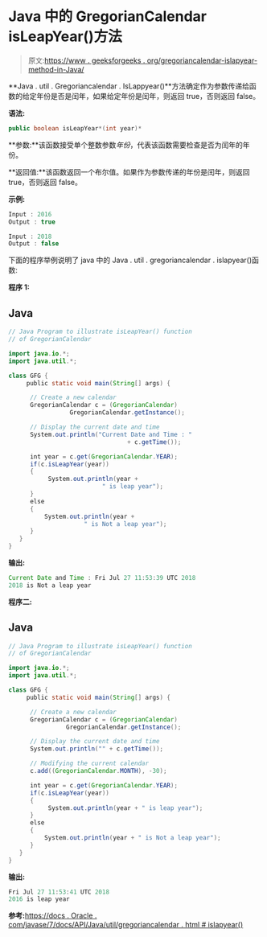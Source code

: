 # Java 中的 GregorianCalendar isLeapYear()方法

> 原文:[https://www . geeksforgeeks . org/gregoriancalendar-islapyear-method-in-Java/](https://www.geeksforgeeks.org/gregoriancalendar-isleapyear-method-in-java/)

**Java . util . Gregoriancalendar . IsLappyear()**方法确定作为参数传递给函数的给定年份是否是闰年，如果给定年份是闰年，则返回 true，否则返回 false。

**语法:**

```java
public boolean isLeapYear*(int year)*
```

**参数:**该函数接受单个整数参数*年份*，代表该函数需要检查是否为闰年的年份。

**返回值:**该函数返回一个布尔值。如果作为参数传递的年份是闰年，则返回 true，否则返回 false。

**示例:**

```java
Input : 2016
Output : true

Input : 2018
Output : false

```

下面的程序举例说明了 java 中的 Java . util . gregoriancalendar . islapyear()函数:

**程序 1:**

## Java

```java
// Java Program to illustrate isLeapYear() function 
// of GregorianCalendar

import java.io.*;
import java.util.*;

class GFG {
     public static void main(String[] args) {

      // Create a new calendar
      GregorianCalendar c = (GregorianCalendar) 
                 GregorianCalendar.getInstance();

      // Display the current date and time
      System.out.println("Current Date and Time : "
                                 + c.getTime());

      int year = c.get(GregorianCalendar.YEAR);
      if(c.isLeapYear(year))
      {
           System.out.println(year + 
                          " is leap year");
      }
      else
      {
          System.out.println(year + 
                     " is Not a leap year");
      }
   }
}
```

**输出:**

```java
Current Date and Time : Fri Jul 27 11:53:39 UTC 2018
2018 is Not a leap year

```

**程序二:**

## Java

```java
// Java Program to illustrate isLeapYear() function 
// of GregorianCalendar

import java.io.*;
import java.util.*;

class GFG {
     public static void main(String[] args) {

      // Create a new calendar
      GregorianCalendar c = (GregorianCalendar) 
                GregorianCalendar.getInstance();

      // Display the current date and time
      System.out.println("" + c.getTime());

      // Modifying the current calendar
      c.add((GregorianCalendar.MONTH), -30);

      int year = c.get(GregorianCalendar.YEAR);
      if(c.isLeapYear(year))
      {
           System.out.println(year + " is leap year");
      }
      else
      {
          System.out.println(year + " is Not a leap year");
      }
   }
}
```

**输出:**

```java
Fri Jul 27 11:53:41 UTC 2018
2016 is leap year

```

**参考:**[https://docs . Oracle . com/javase/7/docs/API/Java/util/gregoriancalendar . html # islapyear()](https://docs.oracle.com/javase/7/docs/api/java/util/GregorianCalendar.html#isLeapYear(int))